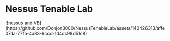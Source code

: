 <h1>Nessus Tenable Lab </h1>
![nessus and VB](https://github.com/Donjon3000/NessusTenableLab/assets/140426313/affe07da-77fa-4a83-9ccd-1d4dc98d51c8)








